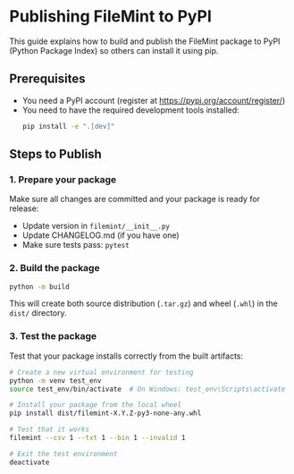 # Publishing FileMint to PyPI

This guide explains how to build and publish the FileMint package to PyPI (Python Package Index) so others can install it using pip.

## Prerequisites

- You need a PyPI account (register at https://pypi.org/account/register/)
- You need to have the required development tools installed:
  ```bash
  pip install -e ".[dev]"
  ```

## Steps to Publish

### 1. Prepare your package

Make sure all changes are committed and your package is ready for release:

- Update version in `filemint/__init__.py`
- Update CHANGELOG.md (if you have one)
- Make sure tests pass: `pytest`

### 2. Build the package

```bash
python -m build
```

This will create both source distribution (`.tar.gz`) and wheel (`.whl`) in the `dist/` directory.

### 3. Test the package

Test that your package installs correctly from the built artifacts:

```bash
# Create a new virtual environment for testing
python -m venv test_env
source test_env/bin/activate  # On Windows: test_env\Scripts\activate

# Install your package from the local wheel
pip install dist/filemint-X.Y.Z-py3-none-any.whl

# Test that it works
filemint --csv 1 --txt 1 --bin 1 --invalid 1

# Exit the test environment
deactivate
```
